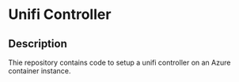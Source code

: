 # Unifi Controller
## Description
Thie repository contains code to setup a unifi controller on an Azure container instance.